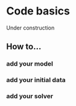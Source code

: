 # Code basics

Under construction

## How to...

### add your model

### add your initial data

### add your solver
